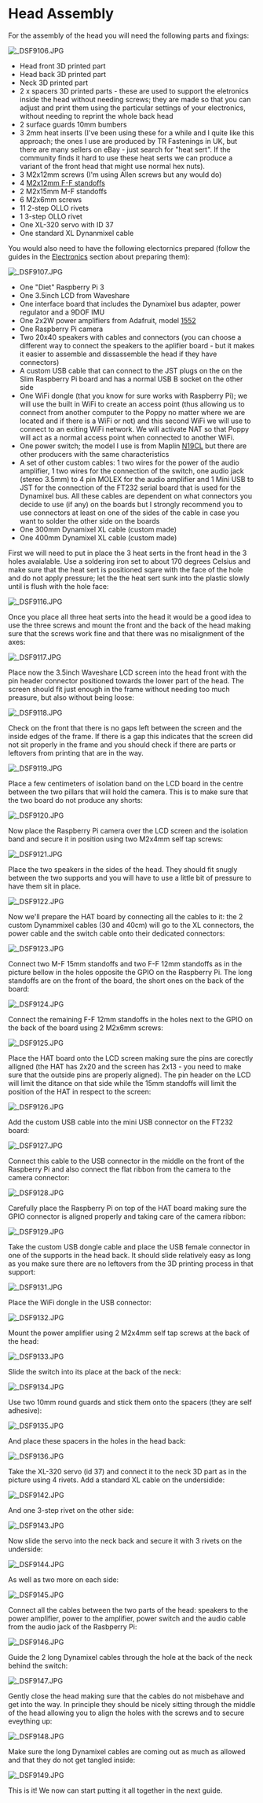 # Head Assembly

For the assembly of the head you will need the following parts and fixings:

![_DSF9106.JPG](./img/_DSF9106.JPG)

* Head front 3D printed part
* Head back 3D printed part
* Neck 3D printed part
* 2 x spacers 3D printed parts - these are used to support the eletronics inside the head without needing screws; they are made so that you can adjust and print them using the particular settings of your electronics, without needing to reprint the whole back head
* 2 surface guards 10mm bumbers
* 3 2mm heat inserts (I've been using these for a while and I quite like this approach; the ones I use are produced by TR Fastenings in UK, but there are many sellers on eBay - just search for "heat sert". If the community finds it hard to use these heat serts we can produce a variant of the front head that might use normal hex nuts).
* 3 M2x12mm screws (I'm using Allen screws but any would do)
* 4 [M2x12mm F-F standoffs](http://www.ebay.co.uk/sch/i.html?_from=R40&_trksid=m570.l1313&_nkw=f-f+m2+standoff&_sacat=0) 
* 2 M2x15mm M-F standoffs
* 6 M2x6mm screws
* 11 2-step OLLO rivets
* 1 3-step OLLO rivet
* One XL-320 servo with ID 37
* One standard XL Dynanmixel cable

You would also need to have the following electornics prepared (follow the guides in the [Electronics](https://github.com/sonelu/poppy-seed/tree/master/hardware/electronics) section about preparing them):

![_DSF9107.JPG](./img/_DSF9107.JPG)

* One "Diet" Raspberry Pi 3
* One 3.5inch LCD from Waveshare
* One interface board that includes the Dynamixel bus adapter, power regulator and a 9DOF IMU
* One 2x2W power amplifiers from Adafruit, model [1552](https://www.adafruit.com/products/1552)
* One Raspberry Pi camera
* Two 20x40 speakers with cables and connectors (you can choose a different way to connect the speakers to the aplifier board - but it makes it easier to assemble and dissassemble the head if they have connectors)
* A custom USB cable that can connect to the JST plugs on the on the Slim Raspberry Pi board and has a normal USB B socket on the other side
* One WiFi dongle (that you know for sure works with Raspberry Pi); we will use the built in WiFi to create an access point (thus allowing us to connect from another computer to the Poppy no matter where we are located and if there is a WiFi or not) and this second WiFi we will use to connect to an exiting WiFi network. We will activate NAT so that Poppy will act as a normal access point when connected to another WiFi.
* One power switch; the model I use is from Maplin [N19CL](http://www.maplin.co.uk/p/slim-line-rocker-switch-n19cl) but there are other producers with the same characteristics
* A set of other custom cables: 1 two wires for the power of the audio amplifier, 1 two wires for the connection of the switch, one audio jack (stereo 3.5mm) to 4 pin MOLEX for the audio amplifier and 1 Mini USB to JST for the connection of the FT232 serial board that is used for the Dynamixel bus. All these cables are dependent on what connectors you decide to use (if any) on the boards but I strongly recommend you to use connectors at least on one of the sides of the cable in case you want to solder the other side on the boards
* One 300mm Dynamixel XL cable (custom made)
* One 400mm Dynamixel XL cable (custom made)

First we will need to put in place the 3 heat serts in the front head in the 3 holes avaialable. Use a soldering iron set to about 170 degrees Celsius and make sure that the heat sert is positioned sqare with the face of the hole and do not apply pressure; let the the heat sert sunk into the plastic slowly until is flush with the hole face:

![_DSF9116.JPG](./img/_DSF9116.JPG)

Once you place all three heat serts into the head it would be a good idea to use the three screws and mount the front and the back of the head making sure that the screws work fine and that there was no misalignment of the axes:

![_DSF9117.JPG](./img/_DSF9117.JPG)

Place now the 3.5inch Waveshare LCD screen into the head front with the pin header connector positioned towards the lower part of the head. The screen should fit just enough in the frame without needing too much preasure, but also without being loose:

![_DSF9118.JPG](./img/_DSF9118.JPG)

Check on the front that there is no gaps left between the screen and the inside edges of the frame. If there is a gap this indicates that the screen did not sit properly in the frame and you should check if there are parts or leftovers from printing that are in the way.

![_DSF9119.JPG](./img/_DSF9119.JPG)

Place a few centimeters of isolation band on the LCD board in the centre between the two pillars that will hold the camera. This is to make sure that the two board do not produce any shorts:

![_DSF9120.JPG](./img/_DSF9120.JPG)

Now place the Raspberry Pi camera over the LCD screen and the isolation band and secure it in position using two M2x4mm self tap screws:

![_DSF9121.JPG](./img/_DSF9121.JPG)

Place the two speakers in the sides of the head. They should fit snugly between the two supports and you will have to use a little bit of pressure to have them sit in place.

![_DSF9122.JPG](./img/_DSF9122.JPG)

Now we'll prepare the HAT board by connecting all the cables to it: the 2 custom Dynammixel cables (30 and 40cm) will go to the XL connectors, the power cable and the switch cable onto their dedicated connectors:

![_DSF9123.JPG](./img/_DSF9123.JPG)

Connect two M-F 15mm standoffs and two F-F 12mm standoffs as in the picture bellow in the holes opposite the GPIO on the Raspberry Pi. The long standoffs are on the front of the board, the short ones on the back of the board:

![_DSF9124.JPG](./img/_DSF9124.JPG)

Connect the remaining F-F 12mm standoffs in the holes next to the GPIO on the back of the board using 2 M2x6mm screws:

![_DSF9125.JPG](./img/_DSF9125.JPG)

Place the HAT board onto the LCD screen making sure the pins are corectly alligned (the HAT has 2x20 and the screen has 2x13 - you need to make sure that the outside pins are properly aligned). The pin header on the LCD will limit the ditance on that side while the 15mm standoffs will limit the position of the HAT in respect to the screen:

![_DSF9126.JPG](./img/_DSF9126.JPG)

Add the custom USB cable into the mini USB connector on the FT232 board:

![_DSF9127.JPG](./img/_DSF9127.JPG)

Connect this cable to the USB connector in the middle on the front of the Raspberry Pi and also connect the flat ribbon from the camera to the camera connector:

![_DSF9128.JPG](./img/_DSF9128.JPG)

Carefully place the Raspberry Pi on top of the HAT board making sure the GPIO connector is aligned properly and taking care of the camera ribbon:

![_DSF9129.JPG](./img/_DSF9129.JPG)

Take the custom USB dongle cable and place the USB female connector in one of the supports in the head back. It should slide relatively easy as long as you make sure there are no leftovers from the 3D printing process in that support:

![_DSF9131.JPG](./img/_DSF9131.JPG)

Place the WiFi dongle in the USB connector:

![_DSF9132.JPG](./img/_DSF9132.JPG)

Mount the power amplifier using 2 M2x4mm self tap screws at the back of the head:

![_DSF9133.JPG](./img/_DSF9133.JPG)

Slide the switch into its place at the back of the neck:

![_DSF9134.JPG](./img/_DSF9134.JPG)

Use two 10mm round guards and stick them onto the spacers (they are self adhesive):

![_DSF9135.JPG](./img/_DSF9135.JPG)

And place these spacers in the holes in the head back:

![_DSF9136.JPG](./img/_DSF9136.JPG)

Take the XL-320 servo (id 37) and connect it to the neck 3D part as in the picture using 4 rivets. Add a standard XL cable on the undersidide:

![_DSF9142.JPG](./img/_DSF9142.JPG)

And one 3-step rivet on the other side:

![_DSF9143.JPG](./img/_DSF9143.JPG)

Now slide the servo into the neck back and secure it with 3 rivets on the underside:

![_DSF9144.JPG](./img/_DSF9144.JPG)

As well as two more on each side:

![_DSF9145.JPG](./img/_DSF9145.JPG)

Connect all the cables between the two parts of the head: speakers to the power amplifier, power to the amplifier, power switch and the audio cable from the audio jack of the Rasbperry Pi:

![_DSF9146.JPG](./img/_DSF9146.JPG)

Guide the 2 long Dynamixel cables through the hole at the back of the neck behind the switch:

![_DSF9147.JPG](./img/_DSF9147.JPG)

Gently close the head making sure that the cables do not misbehave and get into the way. In principle they should be nicely sitting through the middle of the head allowing you to align the holes with the screws and to secure eveything up:

![_DSF9148.JPG](./img/_DSF9148.JPG)

Make sure the long Dynamixel cables are coming out as much as allowed and that they do not get tangled inside:

![_DSF9149.JPG](./img/_DSF9149.JPG)

This is it! We now can start putting it all together in the next guide.
